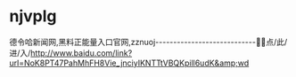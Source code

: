 # njvplg
德令哈新闻网,黑料正能量入口官网,zznuoj----------------------------🦚🦚点/此/进/入/http://www.baidu.com/link?url=NoK8PT47PahMhFH8Vie_jnciyIKNTTtVBQKpill6udK&amp;wd

